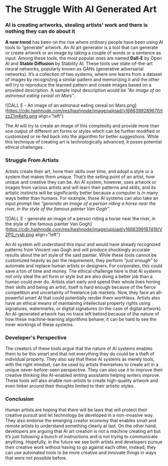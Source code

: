 # The Struggle With AI Generated Art

### AI is creating artworks, stealing artists' work and there is nothing they can do about it

**A new trend** has been on the rise where ordinary people have been using AI tools to “generate” artwork. An AI art generator is a tool that can generate or create artwork or an image by taking a couple of words or a sentence as input. Among these tools, the most popular ones are named **Dall-E** by Open AI and **Stable Diffusion** by Stability AI. These tools use state-of-the-art neural networks, popularly known as GANs (generative adversarial networks). It’s a collection of two systems, where one learns from a dataset of images by recognizing a similar pattern and memorizing it and the other will try to reproduce the learned pattern and create images based on a provided description. A sample input description would be *“An image of an astronaut eating cereal on Mars”*. 


![DALL E - An image of an astronaut eating cereal on Mars.png](https://cdn.hashnode.com/res/hashnode/image/upload/v1666399289670/tzzZ1mKefg.png align="left")

The AI will try to create an image of this complexity and provide more than one output of different art forms or styles which can be further modified or customized or re-fed back into the algorithm for better suggestions. While this technique of creating art is technologically advanced, it poses potential ethical challenges.

### Struggle From Artists

Artists create their art, hone their skills over time, and adopt a style or a system that makes them unique. That’s the selling point of an artist, how unique and creative they can be. An AI system, however, uses artwork or images from various artists and will learn their patterns and skills, and its artistic instincts will be significantly better because a computer is in many ways better than humans. For example, these AI systems can also take an input prompt like *“generate an image of a person riding a horse near the river, in the style of the famous painter Van Gogh”*. 


![DALL E - generate an image of a person riding a horse near the river, in the style of the famous painter Van Gogh](https://cdn.hashnode.com/res/hashnode/image/upload/v1666399167419/V2P0_rvsb.png align="left")

An AI system will understand this input and would have already recognized patterns from Vincent van Gogh and will produce shockingly accurate results about the art style of the said painter. While these tools cannot be customized heavily as per the requirement, they perform *“just enough”* to automate and replace human artists or designers. For corporates, this could save a ton of time and money. The ethical challenge here is that AI systems not only steal the art form or style but are also doing a better job than a human could ever do. Artists start early and spend their whole lives honing their skills and being an artist, itself is hard enough because of the fierce competition and uncertainty of freelance job markets. Now, they face an all-powerful smart AI that could potentially render them worthless. Artists also have an ethical means of maintaining intellectual property rights using signatures, watermarks, or digital signatures (in the case of digital artwork). An AI-generated artwork has no trace left behind because of the nature of how these machine-learning algorithms behave, it can be hard to see the inner workings of these systems.

### Developer's Perspective

The creators of these tools argue that the nature of AI systems enables them to be this smart and that not everything they do could be a theft of individual property. They also say that these AI systems as merely tools, with the right mindset, can be used by artists themselves to create art in a unique never-before-seen perspective. They can also use it to improve their creative thinking like AI-enabled writing assistants helping writers improve. These tools will also enable non-artists to create high-quality artwork and even tinker around their thoughts limited to their artistic styles. 

### Conclusion

Human artists are hoping that there will be laws that will protect their creative pursuit and let technology be developed in a non-invasive way. They also endorse the emerging creator economy that enables small and remote artists to understand something clearly at last. On the other hand, developers are arguing that AI art creation is not a machine creating art but it’s just following a bunch of instructions and is not trying to communicate anything. Hopefully, in the future we see both artists and developers pursue their creative work without having to go against each other, instead, they can use automated tools to be more creative and innovate things in ways that were not possible before.